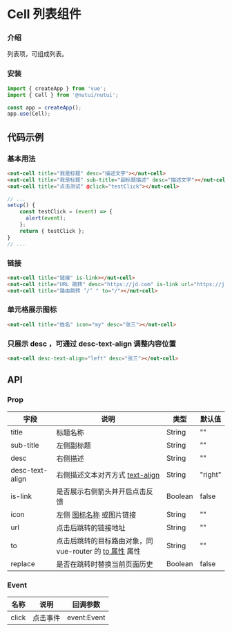 # Cell 列表组件

### 介绍

列表项，可组成列表。

### 安装

``` javascript
import { createApp } from 'vue';
import { Cell } from '@nutui/nutui';

const app = createApp();
app.use(Cell);

```

## 代码示例

### 基本用法

``` html
<nut-cell title="我是标题" desc="描述文字"></nut-cell>
<nut-cell title="我是标题" sub-title="副标题描述" desc="描述文字"></nut-cell>
<nut-cell title="点击测试" @click="testClick"></nut-cell>
```

``` javascript
// ...
setup() {
    const testClick = (event) => {
      alert(event);
    };
    return { testClick };
}
// ...
```

### 链接

``` html
<nut-cell title="链接" is-link></nut-cell>
<nut-cell title="URL 跳转" desc="https://jd.com" is-link url="https://jd.com"></nut-cell>
<nut-cell title="路由跳转 ’/‘ " to="/"></nut-cell>
```

### 单元格展示图标

``` html
<nut-cell title="姓名" icon="my" desc="张三"></nut-cell>
```
### 只展示 desc ，可通过 desc-text-align 调整内容位置

``` html
<nut-cell desc-text-align="left" desc="张三"></nut-cell>
```

## API

### Prop

| 字段            | 说明                                                                                           | 类型    | 默认值  |
|-----------------|------------------------------------------------------------------------------------------------|---------|---------|
| title           | 标题名称                                                                                       | String  | ""      |
| sub-title        | 左侧副标题                                                                                     | String  | ""      |
| desc            | 右侧描述                                                                                       | String  | ""      |
| desc-text-align | 右侧描述文本对齐方式 [text-align](https://www.w3school.com.cn/cssref/pr_text_text-align.asp)   | String  | "right" |
| is-link         | 是否展示右侧箭头并开启点击反馈                                                                 | Boolean | false   |
| icon            | 左侧 [图标名称](#/icon) 或图片链接                                                             | String  | ""      |
| url             | 点击后跳转的链接地址                                                                           | String  | ""      |
| to              | 点击后跳转的目标路由对象，同 vue-router 的 [to 属性](https://router.vuejs.org/zh/api/#to) 属性 | String  | ""      |
| replace         | 是否在跳转时替换当前页面历史                                                                   | Boolean | false   |

### Event

| 名称  | 说明     | 回调参数    |
|-------|----------|-------------|
| click | 点击事件 | event:Event |


